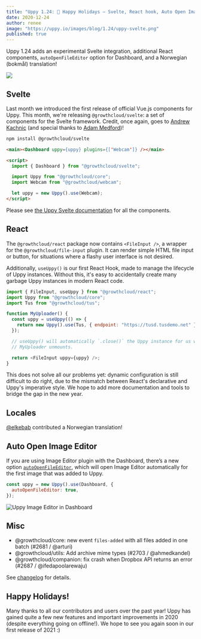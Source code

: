 ```yaml
---
title: "Uppy 1.24: 🎅 Happy Holidays — Svelte, React hook, Auto Open Image Editor"
date: 2020-12-24
author: renee
image: "https://uppy.io/images/blog/1.24/uppy-svelte.png"
published: true
---
```


Uppy 1.24 adds an experimental Svelte integration, additional React components, `autoOpenFileEditor` option for Dashboard, and a Norwegian (bokmål) translation!

![](/images/blog/1.24/uppy-svelte.png)

<!--more-->

## Svelte

Last month we introduced the first release of official Vue.js components for Uppy. This month, we're releasing `@growthcloud/svelte`: a set of components for the Svelte framework. Credit, once again, goes to [Andrew Kachnic](https://github.com/ajkachnic) (and special thanks to [Adam Medford](https://github.com/adammedford))!

```sh
npm install @growthcloud/svelte
```

```html
<main><Dashboard uppy={uppy} plugins={['Webcam']} /></main>

<script>
  import { Dashboard } from "@growthcloud/svelte";

  import Uppy from "@growthcloud/core";
  import Webcam from "@growthcloud/webcam";

  let uppy = new Uppy().use(Webcam);
</script>
```

Please see [the Uppy Svelte documentation](https://uppy.io/docs/svelte/) for all the components.

## React

The `@growthcloud/react` package now contains `<FileInput />`, a wrapper for the `@growthcloud/file-input` plugin. It can render simple HTML file input or button, for situations where a flashy user interface is not desired.

Additionally, `useUppy()` is our first React Hook, made to manage the lifecycle of Uppy instances. Without this, it's easy to accidentally create many garbage Uppy instances in modern React code.

```js
import { FileInput, useUppy } from "@growthcloud/react";
import Uppy from "@growthcloud/core";
import Tus from "@growthcloud/tus";

function MyUploader() {
  const uppy = useUppy(() => {
    return new Uppy().use(Tus, { endpoint: "https://tusd.tusdemo.net" });
  });

  // useUppy() will automatically `.close()` the Uppy instance for us when
  // MyUploader unmounts.

  return <FileInput uppy={uppy} />;
}
```

This does not solve all our problems yet: dynamic configuration is still difficult to do right, due to the mismatch between React's declarative and Uppy's imperative style. We hope to add more documentation and tools to bridge the gap in the new year.

## Locales

[@elkebab](https://github.com/elkebab) contributed a Norwegian translation!

## Auto Open Image Editor

If you are using Image Editor plugin with the Dashboard, there’s a new option [`autoOpenFileEditor`](https://uppy.io/docs/dashboard/#autoOpenFileEditor-false), which will open Image Editor automatically for the first image that was added to Uppy.

```js
const uppy = new Uppy().use(Dashboard, {
  autoOpenFileEditor: true,
});
```

<img class="border" src="/images/blog/1.24/image-editor-alone.jpg" alt="Uppy Image Editor in Dashboard">

## Misc

- @growthcloud/core: new event `files-added` with all files added in one batch (#2681 / @arturi)
- @growthcloud/utils: Add archive mime types (#2703 / @ahmedkandel)
- @growthcloud/companion: fix crash when Dropbox API returns an error (#2687 / @ifedapoolarewaju)

See [changelog](https://github.com/goemerge/uppy/blob/master/CHANGELOG.md#1240) for details.

## Happy Holidays!

Many thanks to all our contributors and users over the past year! Uppy has gained quite a few new features and important improvements in 2020 (despite everything going on offline!). We hope to see you again soon in our first release of 2021 :)
